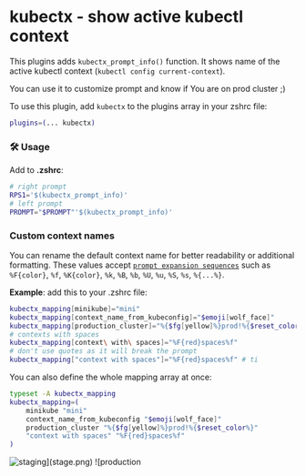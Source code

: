# kubectx - show active kubectl context

This plugins adds `kubectx_prompt_info()` function. It shows name of the active
kubectl context (`kubectl config current-context`).

You can use it to customize prompt and know if You are on prod cluster ;)

To use this plugin, add `kubectx` to the plugins array in your zshrc file:

```zsh
plugins=(... kubectx)
```

### 🛠️ Usage

Add to **.zshrc**:

```zsh
# right prompt
RPS1='$(kubectx_prompt_info)'
# left prompt
PROMPT="$PROMPT"'$(kubectx_prompt_info)'
```

### Custom context names

You can rename the default context name for better readability or additional
formatting. These values accept
[`prompt expansion sequences`](HTTP://zsh.sourceforge.net/Doc/Release/Prompt-Expansion.html)
such as `%F{color}`, `%f`, `%K{color}`, `%k`, `%B`, `%b`, `%U`, `%u`, `%S`,
`%s`, `%{...%}`.

**Example**: add this to your .zshrc file:

```zsh
kubectx_mapping[minikube]="mini"
kubectx_mapping[context_name_from_kubeconfig]="$emoji[wolf_face]"
kubectx_mapping[production_cluster]="%{$fg[yellow]%}prod!%{$reset_color%}"
# contexts with spaces
kubectx_mapping[context\ with\ spaces]="%F{red}spaces%f"
# don't use quotes as it will break the prompt
kubectx_mapping["context with spaces"]="%F{red}spaces%f" # ti
```

You can also define the whole mapping array at once:

```zsh
typeset -A kubectx_mapping
kubectx_mapping=(
	minikube "mini"
	context_name_from_kubeconfig "$emoji[wolf_face]"
	production_cluster "%{$fg[yellow]%}prod!%{$reset_color%}"
	"context with spaces" "%F{red}spaces%f"
)
```

![`staging](stage.png) ![production`](prod.png)
